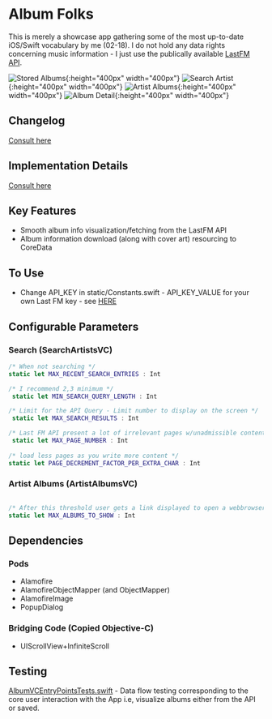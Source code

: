 # Album Folks

This is merely a showcase app gathering some of the most up-to-date iOS/Swift vocabulary by me (02-18). I do not hold any data rights concerning music information - I just use the publically available [LastFM API](https://www.last.fm/api/).

![Stored Albums](https://github.com/carloscorreia94/AlbumFolks/blob/master/wiki/screenStoredAlbums.png){:height="400px" width="400px"}
![Search Artist](https://github.com/carloscorreia94/AlbumFolks/blob/master/wiki/screenSearchArtist.png){:height="400px" width="400px"}
![Artist Albums](https://github.com/carloscorreia94/AlbumFolks/blob/master/wiki/screenArtistAlbums.png){:height="400px" width="400px"}
![Album Detail](https://github.com/carloscorreia94/AlbumFolks/blob/master/wiki/screenSavedAlbum.png){:height="400px" width="400px"}

## Changelog

[Consult here](https://github.com/carloscorreia94/AlbumFolks/blob/master/wiki/CHANGELOG.md)

## Implementation Details

[Consult here](https://github.com/carloscorreia94/AlbumFolks/blob/master/wiki/ARCH.md)

## Key Features

* Smooth album info visualization/fetching from the LastFM API
* Album information download (along with cover art) resourcing to CoreData

## To Use

* Change API_KEY in static/Constants.swift - API_KEY_VALUE for your own Last FM key - see [HERE](https://www.last.fm/api/authentication)

## Configurable Parameters 

### Search (SearchArtistsVC)

```Swift
/* When not searching */
static let MAX_RECENT_SEARCH_ENTRIES : Int

/* I recommend 2,3 minimum */
 static let MIN_SEARCH_QUERY_LENGTH : Int

/* Limit for the API Query - Limit number to display on the screen */
 static let MAX_SEARCH_RESULTS : Int

/* Last FM API present a lot of irrelevant pages w/unadmissible content... */
 static let MAX_PAGE_NUMBER : Int
 
/* load less pages as you write more content */
static let PAGE_DECREMENT_FACTOR_PER_EXTRA_CHAR : Int
```

### Artist Albums (ArtistAlbumsVC)

```Swift

/* After this threshold user gets a link displayed to open a webbrowser  */
static let MAX_ALBUMS_TO_SHOW : Int
```

## Dependencies

### Pods

* Alamofire
* AlamofireObjectMapper (and ObjectMapper)
* AlamofireImage
* PopupDialog

### Bridging Code (Copied Objective-C)

* UIScrollView+InfiniteScroll

## Testing
[AlbumVCEntryPointsTests.swift](https://github.com/carloscorreia94/AlbumFolks/tree/master/AlbumFolksTests/AlbumVCEntryPointsTests.swift) - Data flow testing corresponding to the core user interaction with the App i.e, visualize albums either from the API or saved.


